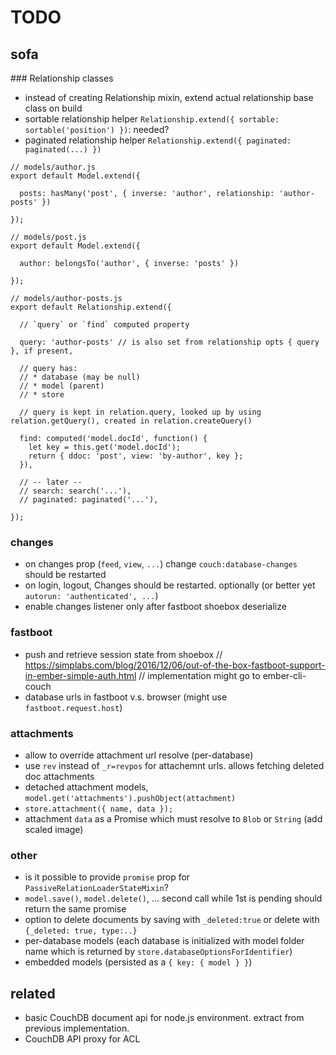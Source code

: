 # TODO

## sofa

### Relationship classes

* instead of creating Relationship mixin, extend actual relationship base class on build
* sortable relationship helper `Relationship.extend({ sortable: sortable('position') })`: needed?
* paginated relationship helper `Relationship.extend({ paginated: paginated(...) })`

```
// models/author.js
export default Model.extend({

  posts: hasMany('post', { inverse: 'author', relationship: 'author-posts' })

});

// models/post.js
export default Model.extend({

  author: belongsTo('author', { inverse: 'posts' })

});

// models/author-posts.js
export default Relationship.extend({

  // `query` or `find` computed property

  query: 'author-posts' // is also set from relationship opts { query }, if present,

  // query has:
  // * database (may be null)
  // * model (parent)
  // * store

  // query is kept in relation.query, looked up by using relation.getQuery(), created in relation.createQuery()

  find: computed('model.docId', function() {
    let key = this.get('model.docId');
    return { ddoc: 'post', view: 'by-author', key };
  }),

  // -- later --
  // search: search('...'),
  // paginated: paginated('...'),

});
```

### changes

* on changes prop (`feed`, `view`, `...`) change `couch:database-changes` should be restarted
* on login, logout, Changes should be restarted. optionally (or better yet `autorun: 'authenticated', ...`)
* enable changes listener only after fastboot shoebox deserialize

### fastboot

* push and retrieve session state from shoebox
  // https://simplabs.com/blog/2016/12/06/out-of-the-box-fastboot-support-in-ember-simple-auth.html
  // implementation might go to ember-cli-couch
* database urls in fastboot v.s. browser (might use `fastboot.request.host`)

### attachments

* allow to override attachment url resolve (per-database)
* use `rev` instead of `_r=revpos` for attachemnt urls. allows fetching deleted doc attachments
* detached attachment models, `model.get('attachments').pushObject(attachment)`
* `store.attachment({ name, data });`
* attachment `data` as a Promise which must resolve to `Blob` or `String` (add scaled image)

### other

* is it possible to provide `promise` prop for `PassiveRelationLoaderStateMixin`?
* `model.save()`, `model.delete()`, ... second call while 1st is pending should return the same promise
* option to delete documents by saving with `_deleted:true` or delete with `{_deleted: true, type:..}`
* per-database models (each database is initialized with model folder name which is returned by `store.databaseOptionsForIdentifier`)
* embedded models (persisted as a `{ key: { model } }`)

## related

* basic CouchDB document api for node.js environment. extract from previous implementation.
* CouchDB API proxy for ACL
